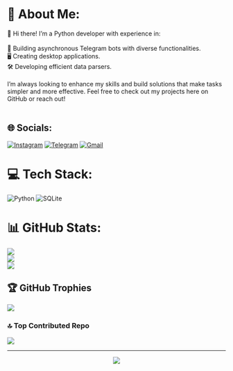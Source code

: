 # 💫 About Me:
👋 Hi there! I’m a Python developer with experience in:<br><br>🤖 Building asynchronous Telegram bots with diverse functionalities.<br>🖥️ Creating desktop applications.<br>🛠️ Developing efficient data parsers.<br><br>I’m always looking to enhance my skills and build solutions that make tasks simpler and more effective. Feel free to check out my projects here on GitHub or reach out!<br><br>

## 🌐 Socials:
[![Instagram](https://img.shields.io/badge/Instagram-%23E4405F.svg?logo=Instagram&logoColor=white)](https://instagram.com/https://www.instagram.com/) 
[![Telegram](https://img.shields.io/badge/Telegram-blue.svg?logo=Telegram&logoColor=white)]((https://t.me/habsecurity))
[![Gmail](https://img.shields.io/badge/Gmail-red.svg?logo=gmail&logoColor=white)]([https://mailto:ancobgmnt@gmail/](https://mailto:ancobgmnt@gmail.com/))  
# 💻 Tech Stack:
![Python](https://img.shields.io/badge/python-3670A0?style=for-the-badge&logo=python&logoColor=ffdd54) ![SQLite](https://img.shields.io/badge/sqlite-%2307405e.svg?style=for-the-badge&logo=sqlite&logoColor=white)
# 📊 GitHub Stats:
![](https://github-readme-stats.vercel.app/api?username=security-hab&theme=dark&hide_border=false&include_all_commits=true&count_private=false)<br/>
![](https://github-readme-streak-stats.herokuapp.com/?user=security-hab&theme=dark&hide_border=false)<br/>
![](https://github-readme-stats.vercel.app/api/top-langs/?username=security-hab&theme=dark&hide_border=false&include_all_commits=true&count_private=false&layout=compact)

## 🏆 GitHub Trophies
![](https://github-profile-trophy.vercel.app/?username=security-hab&theme=radical&no-frame=false&no-bg=true&margin-w=4)

### 🔝 Top Contributed Repo
![](https://github-contributor-stats.vercel.app/api?username=security-hab&limit=5&theme=dark&combine_all_yearly_contributions=true)

---
<div align="center">
  <img src="https://profile-counter.glitch.me/security-hab/count.svg?"  />
</div>

<!-- Proudly created with GPRM ( https://gprm.itsvg.in ) -->
